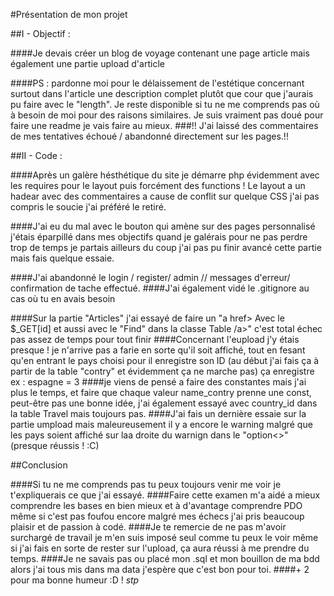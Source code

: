 #Présentation de mon projet 

##I - Objectif : 

####Je devais créer un blog de voyage contenant une page article mais également une partie upload d'article

####PS : pardonne moi pour le délaissement de l'estétique concernant surtout dans l'article une description complet plutôt que cour que j'aurais pu faire avec le "length". Je reste disponible si tu ne me comprends pas où à besoin de moi pour des raisons similaires. Je suis vraiment pas doué pour faire une readme je vais faire au mieux.
###!! J'ai laissé des commentaires de mes tentatives échoué / abandonné directement sur les pages.!!


##II - Code : 

####Après un galère hésthétique du site  je démarre php évidemment avec les requires pour le layout puis forcément des functions ! Le layout a un hadear avec des commentaires a cause de conflit sur quelque CSS j'ai pas compris le soucie j'ai préféré le retiré.

####J'ai eu du mal avec le bouton qui amène sur des pages personnalisé j'étais éparpillé dans mes objectifs quand je galérais pour ne pas perdre trop de temps je partais ailleurs du coup j'ai pas pu finir avancé cette partie mais fais quelque essaie.

####J'ai abandonné le login / register/ admin // messages d'erreur/ confirmation de tache effectué. 
####J'ai également vidé le .gitignore au cas où tu en avais besoin

####Sur la partie "Articles" j'ai essayé de faire un "a href> Avec le $_GET[id] et aussi avec le "Find" dans la classe Table /a>" c'est total échec pas assez de temps pour tout finir
####Concernant l'eupload j'y étais presque ! je n'arrive pas a farie en sorte qu'il soit affiché, tout en fesant qu'en entrant le pays choisi pour il enregistre son ID (au début j'ai fais ça à partir de la table "contry" et évidemment ça ne marche pas) ça enregistre ex : espagne = 3 
####je viens de pensé a faire des constantes mais j'ai plus le temps, et faire que chaque valeur name_contry prenne une const, peut-être pas une bonne idée, j'ai également essayé avec country_id dans la table Travel mais toujours pas. 
####J'ai fais un dernière essaie sur la partie umpload mais maleureusement il y a encore le warning malgré que les pays soient affiché sur laa droite du warnign dans le "option<>" (presque réussis ! :C)

##Conclusion 

####Si tu ne me comprends pas tu peux toujours venir me voir je t'expliquerais ce que j'ai essayé.
####Faire cette examen m'a aidé a mieux comprendre les bases en bien mieux et à d'avantage comprendre PDO même si c'est pas foufou encore malgré mes échecs j'ai pris beaucoup plaisir et de passion à codé.
####Je te remercie de ne pas m'avoir surchargé de travail je m'en suis imposé seul comme tu peux le voir même si j'ai fais en sorte de rester sur l'upload, ça aura réussi à me prendre du temps.
####Je ne savais pas ou placé mon .sql et mon bouillon de ma bdd alors j'ai tous mis dans ma data j'espère que c'est bon pour toi.
####+ 2 pour ma bonne humeur :D ! *stp*
